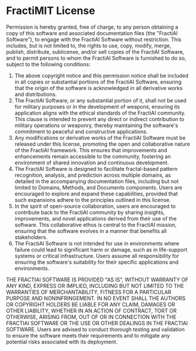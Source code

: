 # FractiMIT License

Permission is hereby granted, free of charge, to any person obtaining a copy of this software and associated documentation files (the "FractiAI Software"), to engage with the FractiAI Software without restriction. This includes, but is not limited to, the rights to use, copy, modify, merge, publish, distribute, sublicense, and/or sell copies of the FractiAI Software, and to permit persons to whom the FractiAI Software is furnished to do so, subject to the following conditions:

1. The above copyright notice and this permission notice shall be included in all copies or substantial portions of the FractiAI Software, ensuring that the origin of the software is acknowledged in all derivative works and distributions.
2. The FractiAI Software, or any substantial portion of it, shall not be used for military purposes or in the development of weapons, ensuring its application aligns with the ethical standards of the FractiAI community. This clause is intended to prevent any direct or indirect contribution to military operations or weaponry, thereby maintaining the software's commitment to peaceful and constructive applications.
3. Any modifications or derivative works of the FractiAI Software must be released under this license, promoting the open and collaborative nature of the FractiAI framework. This ensures that improvements and enhancements remain accessible to the community, fostering an environment of shared innovation and continuous development.
4. The FractiAI Software is designed to facilitate fractal-based pattern recognition, analysis, and prediction across multiple domains, as detailed in the accompanying documentation files, including but not limited to Domains, Methods, and Documents components. Users are encouraged to explore and expand these capabilities, provided that such expansions adhere to the principles outlined in this license.
5. In the spirit of open-source collaboration, users are encouraged to contribute back to the FractiAI community by sharing insights, improvements, and novel applications derived from their use of the software. This collaborative ethos is central to the FractiAI mission, ensuring that the software evolves in a manner that benefits all stakeholders.
6. The FractiAI Software is not intended for use in environments where failure could lead to significant harm or damage, such as in life-support systems or critical infrastructure. Users assume all responsibility for ensuring the software's suitability for their specific applications and environments.

THE FRACTIAI SOFTWARE IS PROVIDED "AS IS", WITHOUT WARRANTY OF ANY KIND, EXPRESS OR IMPLIED, INCLUDING BUT NOT LIMITED TO THE WARRANTIES OF MERCHANTABILITY, FITNESS FOR A PARTICULAR PURPOSE AND NONINFRINGEMENT. IN NO EVENT SHALL THE AUTHORS OR COPYRIGHT HOLDERS BE LIABLE FOR ANY CLAIM, DAMAGES OR OTHER LIABILITY, WHETHER IN AN ACTION OF CONTRACT, TORT OR OTHERWISE, ARISING FROM, OUT OF OR IN CONNECTION WITH THE FRACTIAI SOFTWARE OR THE USE OR OTHER DEALINGS IN THE FRACTIAI SOFTWARE. Users are advised to conduct thorough testing and validation to ensure the software meets their requirements and to mitigate any potential risks associated with its deployment.
